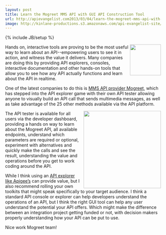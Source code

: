 ```yaml
---
layout: post
title: Learn the Mogreet MMS API with GUI API Construction Tool
url: http://apievangelist.com2013/03/04/learn-the-mogreet-mms-api-with-gui-api-construction-tool/
image: http://kinlane-productions.s3.amazonaws.com/api-evangelist-site/blog/mogreet-logo.jpg
---
```

{% include JB/setup %}
<p>
     <a href="http://www.mogreet.com/" target="_blank"><img src="https://s3.amazonaws.com/kinlane-productions/api-evangelist/mogreet/mogreet-logo.jpg"  width="100" align="right" /></a>
</p>
<p>
     Hands on, interactive tools are proving to be the most useful way to learn about an API--empowering users to see it in action, and witness the value it delivers. Many companies are doing this by providing API explorers, consoles, interactive documentation and other hands-on tools that allow you to see how any API actually functions and learn about the API in realtime.
</p>
<p>
     One of the latest companies to do this is <a title="MMS API Provider" href="http://www.mogreet.com/">MMS API provider Mogreet</a>, which has stepped into the API explorer game with their own API tester allowing anyone to visually build an API call that sends multimedia messages, as well as take advantage of the 25 other methods available via the API platform.
</p>
<p>
     <a href="http://www.mogreet.com/" target="_blank"><img src="https://s3.amazonaws.com/kinlane-productions/api-evangelist/mogreet/mogreet-api-tester.jpg"  width="250" align="right" /></a>
</p>
<p>
     The API tester is available for all users via the developer dashboard, providing a hands on way to learn about the Mogreet API, all available endpoints, understand which parameters are required or optional, experiment with alternatives and quickly make the calls and see the result, understanding the value and operations before you get to work coding around the API.
</p>
<p>
     While I think using an <a href="http://apigee.com/docs/consoletogo/">API explorer like Apigee’s</a> can provide value, but I also recommend rolling your own toolkits that might speak specifically to your target audience. I think a standard API console or explorer can help developers understand the operations of an API, but I think the right GUI tool can help any user understand the potential your API offers. Which might make the difference between an integration project getting funded or not, with decision makers properly understanding how your API can be put to use.
</p>
<p>
     Nice work Mogreet team!
</p>
